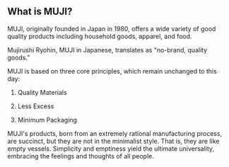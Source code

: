 ## What is MUJI?

MUJI, originally founded in Japan in 1980, offers a wide variety of good quality products including household goods, apparel, and food.

Mujirushi Ryohin, MUJI in Japanese, translates as "no-brand, quality goods."

MUJI is based on three core principles, which remain unchanged to this day:

1.  Quality Materials

2.  Less Excess

3.  Minimum Packaging


MUJI's products, born from an extremely rational manufacturing process, are succinct, but they are not in the minimalist style. That is, they are like empty vessels. Simplicity and emptiness yield the ultimate universality, embracing the feelings and thoughts of all people.
